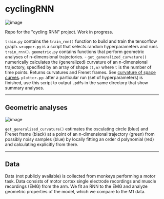 # cyclingRNN

![image](https://cloud.githubusercontent.com/assets/7425776/22088969/eda6d7fe-ddb5-11e6-8327-cd6e9d5dfc7d.png)

Repo for the "cycling RNN" project. Work in progress.

`train.py` contains the `train_rnn()` function to build and train the tensorflow graph.
`wrapper.py` is a script that selects random hyperparameters and runs `train_rnn()`.
`geometric.py` contains functions that perform geometric analyses of n-dimensional trajectories.
    - `get_generalized_curvature()` numerically calculates the (generalized) curvature of an n-dimensional trajectory, specified by an array of shape `(t,n)` where `t` is the number of time points. Returns curvatures and Frenet frames. See [curvature of space curves](https://en.wikipedia.org/wiki/Curvature#Curvature_of_space_curves).
`plotter.py`: after a particular run (set of hyperparameters) is finished, use this script to output `.pdf`s in the same directory that show summary analyses.

-----------

## Geometric analyses

![image](https://cloud.githubusercontent.com/assets/7425776/22089543/d24447ae-ddb9-11e6-8368-d17a19085779.png)

`get_generalized_curvature()` estimates the osculating circle (blue) and Frenet frame (black) at a point of an n-dimensional trajectory (green) from possibly noisy samples (blue) by locally fitting an order d polynomial (red) and calculating explicitly from there.

-----------

## Data

Data (not publicly available) is collected from monkeys performing a motor task. Data consists of motor cortex single electrode recordings and muscle recordings (EMG) from the arm. We fit an RNN to the EMG and analyze geometric properties of the model, which we compare to the M1 data.
